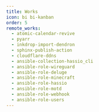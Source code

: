 ```yaml
---
title: Works
icon: bi bi-kanban
order: 5
remote_works:
  - atomic-calendar-revive
  - pyarr
  - inkdrop-import-dendron
  - sphinx-publish-action
  - cloudflare-ddns
  - ansible-collection-hassio_cli
  - ansible-role-wireguard
  - ansible-role-deluge
  - ansible-role-minecraft
  - ansible-role-hassio
  - ansible-role-motd
  - ansible-role-webhook
  - ansible-role-users
---
```


